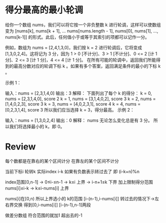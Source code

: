 # 得分最高的最小轮调

给你一个数组 nums，我们可以将它按一个非负整数 k 进行轮调，这样可以使数组变为 [nums[k], nums[k + 1], ... nums[nums.length - 1], nums[0], nums[1], ..., nums[k-1]] 的形式。此后，任何值小于或等于其索引的项都可以记作一分。

例如，数组为 nums = [2,4,1,3,0]，我们按 k = 2 进行轮调后，它将变成 [1,3,0,2,4]。这将记为 3 分，因为 1 > 0 [不计分]、3 > 1 [不计分]、0 <= 2 [计 1 分]、2 <= 3 [计 1 分]，4 <= 4 [计 1 分]。
在所有可能的轮调中，返回我们所能得到的最高分数对应的轮调下标 k 。如果有多个答案，返回满足条件的最小的下标 k 。



示例 1：

输入：nums = [2,3,1,4,0]
输出：3
解释：
下面列出了每个 k 的得分：
k = 0,  nums = [2,3,1,4,0],    score 2
k = 1,  nums = [3,1,4,0,2],    score 3
k = 2,  nums = [1,4,0,2,3],    score 3
k = 3,  nums = [4,0,2,3,1],    score 4
k = 4,  nums = [0,2,3,1,4],    score 3
所以我们应当选择 k = 3，得分最高。
示例 2：

输入：nums = [1,3,0,2,4]
输出：0
解释：
nums 无论怎么变化总是有 3 分。
所以我们将选择最小的 k，即 0。

# Review

每个数都是在靠右的某个区间计分 在靠左的某个区间不计分

当前下标i 轮转k 实际index i-k 如果有负数表示转过去了 即 (i-k+n)%n

index范围[0,n-1]
-> 0≤i-≤n-1
-> k≤i 上界
-> i-n+1≤k 下界
加上限制得分范围 nums[i]≤i-k
-> k≤i-nums[i] 上界

nums[i]在[0,n)
所以上界选小的
k的范围 [i-(n-1),i-nums[i]]
转过去的情况下->左右界交换
得到[0,i-nums[i]] [i-(n-1),n-1]两段

做差分数组 符合范围的就加1 超出去的-1




